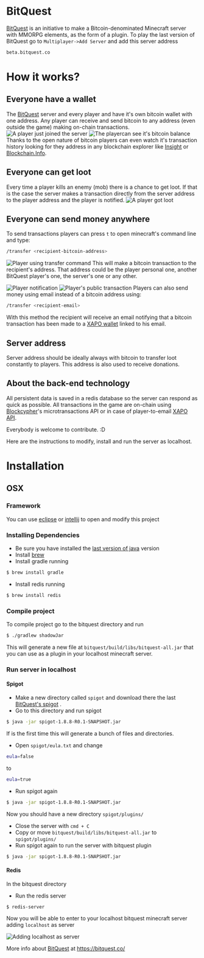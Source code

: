 # BitQuest

[BitQuest](http://bitquest.co/) is an initiative to make a Bitcoin-denominated Minecraft server with MMORPG elements, as the form of a plugin. To play the last version of BitQuest go to ```Multiplayer->Add Server``` and add this server address 
```sh
beta.bitquest.co
```


# How it works?
## Everyone have a wallet
The [BitQuest](https://bitquest.co/) server and every player and have it's own bitcoin wallet with one address. Any player can receive and send bitcoin to any address (even outside the game) making on-chain transactions.
![A player just joined the server](http://i.imgur.com/1A6wkaB.png)
![The playercan see it's bitcoin balance](http://i.imgur.com/5g5pBXB.png)
Thanks to the open nature of bitcoin players can even watch it's transaction history looking for they address in any blockchain explorer like [Insight](https://insight.bitpay.com/) or [Blockchain.Info](https://blockchain.info/).

## Everyone can get loot
Every time a player kills an enemy (mob) there is a chance to get loot. If that is the case the server makes a transaction directly from the server address to the player address and the player is notified.
![A player got loot](http://i.imgur.com/cxqXmt2.png)

## Everyone can send money anywhere
To send transactions players can press ```t``` to open minecraft's command line and type:
```sh
/transfer <recipient-bitcoin-address>
```
![Player using transfer command](http://i.imgur.com/Vlf9C1F.png)
This will make a bitcoin transaction to the recipient's address. That address could be the player personal one, another BitQuest player's one, the server's one or any other.

![Player notification](http://i.imgur.com/PHmomoS.png)
![Player's public transaction](http://i.imgur.com/JPO4AXt.png)
Players can also send money using email instead of a bitcoin address using:
```sh
/transfer <recipient-email>
```

With this method the recipient will receive an email notifying that a bitcoin transaction has been made to a [XAPO wallet](https://xapo.com/wallet/) linked to his email.

## Server address
Server address should be ideally always with bitcoin to transfer loot constantly to players. This address is also used to receive donations.

## About the back-end technology

All persistent data is saved in a redis database so the server can respond as quick as possible. 
All transactions in the game are on-chain using [Blockcypher](http://blockcypher.com/)'s microtransactions API or in case of player-to-email [XAPO API](http://docs.xapo.apiary.io/).

Everybody is welcome to contribute. :D

Here are the instructions to modify, install and run the server as localhost.

# Installation
## OSX
### Framework
You can use [eclipse](https://eclipse.org/downloads/) or [intellij](https://www.jetbrains.com/idea/) to open and modify this project

### Installing Dependencies
- Be sure you have installed the [last version of java](http://www.java.com/en/download) version 
- Install [brew](http://brew.sh/)
- Install gradle running
```sh
$ brew install gradle
```
- Install redis running
```sh
$ brew install redis
```

### Compile project
To compile project go to the bitquest directory and run
```sh
$ ./gradlew shadowJar
````
This will generate a new file at ```bitquest/build/libs/bitquest-all.jar``` that you can use as a plugin in your localhost minecraft server.

### Run server in localhost
#### Spigot
- Make a new directory called ```spigot``` and download there the last [BitQuest's spigot](http://jenkins.bitquest.co/job/spigot/) .
- Go to this directory and run spigot
```sh
$ java -jar spigot-1.8.8-R0.1-SNAPSHOT.jar
```
If is the first time this will generate a bunch of files and directories.
- Open ```spigot/eula.txt``` and change 
```sh
eula=false
``` 
to
```sh
eula=true
```
- Run spigot again
```sh
$ java -jar spigot-1.8.8-R0.1-SNAPSHOT.jar
```
Now you should have a new directory ```spigot/plugins/```
- Close the server with ```cmd + C```
- Copy or move ```bitquest/build/libs/bitquest-all.jar``` to ```spigot/plugins/```
- Run spigot again to run the server with bitquest plugin
```sh
$ java -jar spigot-1.8.8-R0.1-SNAPSHOT.jar
````

#### Redis
In the bitquest directory
- Run the redis server
```sh
$ redis-server
```
Now you will be able to enter to your localhost bitquest minecraft server adding ```localhost``` as server

![Adding localhost as server](http://i.imgur.com/4ZPm0d9.png)


More info about [BitQuest](https://bitquest.co/) at
https://bitquest.co/
